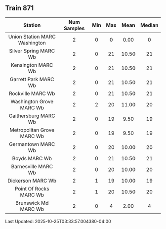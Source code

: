 ## Train 871

| Station | Num Samples | Min | Max | Mean | Median |
| :-----: | :---------: | :-: | :-: | :--: | :----: |
| Union Station MARC Washington | 2 | 0 | 0 | 0.00 | 0 |
| Silver Spring MARC Wb | 2 | 0 | 21 | 10.50 | 21 |
| Kensington MARC Wb | 2 | 0 | 21 | 10.50 | 21 |
| Garrett Park MARC Wb | 2 | 0 | 21 | 10.50 | 21 |
| Rockville MARC Wb | 2 | 0 | 21 | 10.50 | 21 |
| Washington Grove MARC Wb | 2 | 2 | 20 | 11.00 | 20 |
| Gaithersburg MARC Wb | 2 | 0 | 19 | 9.50 | 19 |
| Metropolitan Grove MARC Wb | 2 | 0 | 19 | 9.50 | 19 |
| Germantown MARC Wb | 2 | 0 | 20 | 10.00 | 20 |
| Boyds MARC Wb | 2 | 0 | 21 | 10.50 | 21 |
| Barnesville MARC Wb | 2 | 0 | 20 | 10.00 | 20 |
| Dickerson MARC Wb | 2 | 1 | 19 | 10.00 | 19 |
| Point Of Rocks MARC Wb | 2 | 1 | 20 | 10.50 | 20 |
| Brunswick Md MARC Wb | 2 | 0 | 4 | 2.00 | 4 |


Last Updated: 2025-10-25T03:33:57.004380-04:00
